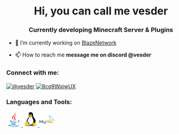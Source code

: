 <h1 align="center">Hi, you can call me vesder</h1>
<h3 align="center">Currently developing Minecraft Server & Plugins</h3>

- 🔭 I’m currently working on [BlazeNetwork](https://discord.gg/8cq9WqjwUX)

- 📫 How to reach me **message me on discord @vesder**

<h3 align="left">Connect with me:</h3>
<p align="left">
<a href="https://www.youtube.com/c/@vesder" target="blank"><img align="center" src="https://raw.githubusercontent.com/rahuldkjain/github-profile-readme-generator/master/src/images/icons/Social/youtube.svg" alt="@vesder" height="30" width="40" /></a>
<a href="https://discord.gg/8cq9WqjwUX" target="blank"><img align="center" src="https://raw.githubusercontent.com/rahuldkjain/github-profile-readme-generator/master/src/images/icons/Social/discord.svg" alt="8cq9WqjwUX" height="30" width="40" /></a>
</p>

<h3 align="left">Languages and Tools:</h3>
<p align="left"> <a href="https://www.java.com" target="_blank" rel="noreferrer"> <img src="https://raw.githubusercontent.com/devicons/devicon/master/icons/java/java-original.svg" alt="java" width="40" height="40"/> </a> <a href="https://www.linux.org/" target="_blank" rel="noreferrer"> <img src="https://raw.githubusercontent.com/devicons/devicon/master/icons/linux/linux-original.svg" alt="linux" width="40" height="40"/> </a> <a href="https://www.mysql.com/" target="_blank" rel="noreferrer"> <img src="https://raw.githubusercontent.com/devicons/devicon/master/icons/mysql/mysql-original-wordmark.svg" alt="mysql" width="40" height="40"/> </a> </p>

